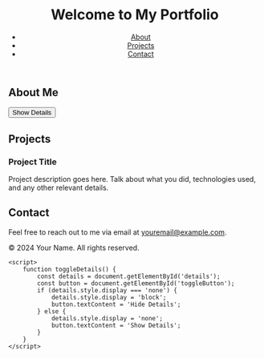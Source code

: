 <!DOCTYPE html>
<html lang="en">
<head>
    <meta charset="UTF-8">
    <meta name="viewport" content="width=device-width, initial-scale=1.0">
    <title>My Portfolio</title>
    <link rel="stylesheet" href="styles.css">
</head>
<body>
    <header>
        <h1>Welcome to My Portfolio</h1>
        <nav>
            <ul>
                <li><a href="#about">About</a></li>
                <li><a href="#projects">Projects</a></li>
                <li><a href="#contact">Contact</a></li>
            </ul>
        </nav>
    </header>
    <section id="about">
        <h2>About Me</h2>
        <button id="toggleButton" onclick="toggleDetails()">Show Details</button>
        <div id="details" style="display: none;">
            <p>Introduce yourself and highlight your skills and experience here.</p>
        </div>
    </section>
    <section id="projects">
        <h2>Projects</h2>
        <div class="project">
            <h3>Project Title</h3>
            <p>Project description goes here. Talk about what you did, technologies used, and any other relevant details.</p>
        </div>
    </section>
    <section id="contact">
        <h2>Contact</h2>
        <p>Feel free to reach out to me via email at <a href="mailto:youremail@example.com">youremail@example.com</a>.</p>
    </section>
    <footer>
        <p>&copy; 2024 Your Name. All rights reserved.</p>
    </footer>

    <script>
        function toggleDetails() {
            const details = document.getElementById('details');
            const button = document.getElementById('toggleButton');
            if (details.style.display === 'none') {
                details.style.display = 'block';
                button.textContent = 'Hide Details';
            } else {
                details.style.display = 'none';
                button.textContent = 'Show Details';
            }
        }
    </script>
</body>
</html>
